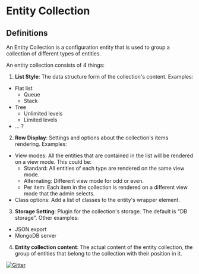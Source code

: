 # Entity Collection

## Definitions

An Entity Collection is a configuration entity that is used to group a collection of different types of entities.

An entity collection consists of 4 things:

1. **List Style**: The data structure form of the collection's content. Examples:

  * Flat list
     * Queue
     * Stack
  * Tree
     * Unlimited levels
     * Limited levels
  * ... ?

2. **Row Display**: Settings and options about the collection's items rendering. Examples:

  * View modes: All the entities that are contained in the list will be rendered on a view mode. This could be:
     * Standard: All entities of each type are rendered on the same view mode.
     * Alternating: Different view mode for odd or even.
     * Per item: Each item in the collection is rendered on a different view mode that the admin selects.
  * Class options: Add a list of classes to the entity's wrapper element.

3. **Storage Setting**: Plugin for the collection's storage. The default is "DB storage". Other examples:
  * JSON export
  * MongoDB server

4. **Entity collection content**: The actual content of the entity collection, the group of entities that belong to
the collection with their position in it.




[![Gitter](https://badges.gitter.im/entity_collection/Lobby.svg)](https://gitter.im/entity_collection/Lobby?utm_source=badge&utm_medium=badge&utm_campaign=pr-badge&utm_content=badge)
